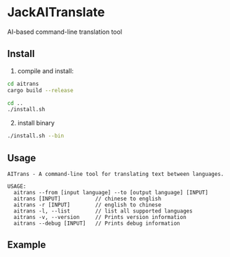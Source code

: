 # JackAITranslate

AI-based command-line translation tool

## Install

1. compile and install:

```bash
cd aitrans
cargo build --release

cd ..
./install.sh
```

2. install binary

```bash
./install.sh --bin
```


## Usage

```text
AITrans - A command-line tool for translating text between languages.

USAGE:
  aitrans --from [input language] --to [output language] [INPUT]
  aitrans [INPUT]           // chinese to english
  aitrans -r [INPUT]        // english to chinese
  aitrans -l, --list        // list all supported languages
  aitrans -v, --version     // Prints version information
  aitrans --debug [INPUT]   // Prints debug information
```
## Example
